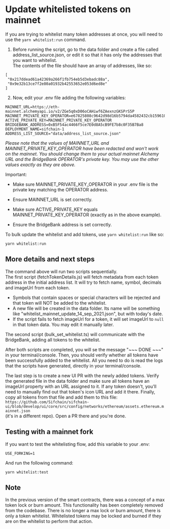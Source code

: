 # Update whitelisted tokens on mainnet

If you are trying to whitelist many token addresses at once, you will need to use the `yarn whitelist:run` command.

1) Before running the script, go to the data folder and create a file called address_list_source.json, or edit it so
that it has only the addresses that you want to whitelist.  
The contents of the file should have an array of addresses, like so:  
```
[
 "0x217ddead61a42369a266f1fb754eb5d3ebadc88a",
 "0x9e32b13ce7f2e80a01932b42553652e053d6ed8e"
]
```

2) Now, edit your .env file adding the following variables:
```
MAINNET_URL=https://eth-mainnet.alchemyapi.io/v2/ZGe5q0xD06oCAHiwf6ZAexnzGKSPrS5P
MAINNET_PRIVATE_KEY_OPERATOR=e67825808c9642d98d16b5794da4582432cb159610ff3934e8a0bac074e725f2
ACTIVE_PRIVATE_KEY=MAINNET_PRIVATE_KEY_OPERATOR
BRIDGEBANK_ADDRESS=0xB5F54ac4466f5ce7E0d8A5cB9FE7b8c0F35B7Ba8
DEPLOYMENT_NAME=sifchain-1
ADDRESS_LIST_SOURCE="data/address_list_source.json"
```
_Please note that the values of MAINNET_URL and MAINNET_PRIVATE_KEY_OPERATOR have been redacted and won't work on the mainnet. You should change them to your actual mainnet Alchemy URL and the BridgeBank OPERATOR's private key. You may use the other values exactly as they are above._

Important:
- Make sure MAINNET_PRIVATE_KEY_OPERATOR in your .env file is the private key matching the OPERATOR address.

- Ensure MAINNET_URL is set correctly.  

- Make sure ACTIVE_PRIVATE_KEY equals MAINNET_PRIVATE_KEY_OPERATOR (exactly as in the above example).  

- Ensure the BridgeBank address is set correctly.

To bulk update the whitelist and add tokens, use `yarn whitelist:run` like so:

```
yarn whitelist:run
```

## More details and next steps
The command above will run two scripts sequentially.  
The first script (fetchTokenDetails.js) will fetch metadata from each token address in the initial address list. It will try to fetch name, symbol, decimals and imageUrl from each token.  
- Symbols that contain spaces or special characters will be rejected and that token will NOT be added to the whitelist.
- A new file will be created in the data folder. Its name will be something like "whitelist_mainnet_update_14_sep_2021.json", but with today's date.  
- If the script fails to fetch imageUrl for a token, it will set imageUrl to `null` in that token data. You may edit it manually later.

The second script (bulk_set_whitelist.ts) will communicate with the BridgeBank, adding all tokens to the whitelist.  

After both scripts are completed, you will se the message "~~~ DONE ~~~" in your terminal/console. Then, you should verify whether all tokens have been successfully added to the whitelist. All you need to do is read the logs that the scripts have generated, directly in your terminal/console.  

The last step is to create a new UI PR with the newly added tokens. Verify the generated file in the data folder and make sure all tokens have an imageUrl property with an URL assigned to it. If any token doesn't, you'll need to manually find out that token's icon URL and add it there.
Finally, copy all tokens from that file and add them to this file:  
`https://github.com/Sifchain/sifchain-ui/blob/develop/ui/core/src/config/networks/ethereum/assets.ethereum.mainnet.json`  
(it's in a different repo). Open a PR there and you're done.

## Testing with a mainnet fork
If you want to test the whitelisting flow, add this variable to your .env:
```
USE_FORKING=1
```

And run the following command:
```
yarn whitelist:test
```

## Note

In the previous version of the smart contracts, there was a concept of a max token lock or burn amount. This functionality has been completely removed from the codebase. There is no longer a max lock or burn amount, there is only a token whitelist. Whitelisted tokens may be locked and burned if they are on the whitelist to perform that action.